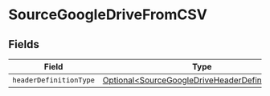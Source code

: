 # SourceGoogleDriveFromCSV


## Fields

| Field                                                                                                            | Type                                                                                                             | Required                                                                                                         | Description                                                                                                      |
| ---------------------------------------------------------------------------------------------------------------- | ---------------------------------------------------------------------------------------------------------------- | ---------------------------------------------------------------------------------------------------------------- | ---------------------------------------------------------------------------------------------------------------- |
| `headerDefinitionType`                                                                                           | [Optional\<SourceGoogleDriveHeaderDefinitionType>](../../models/shared/SourceGoogleDriveHeaderDefinitionType.md) | :heavy_minus_sign:                                                                                               | N/A                                                                                                              |